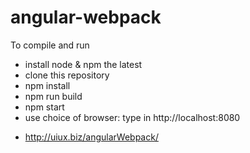 # angular-webpack
To compile and run
- install node & npm the latest
- clone this repository
- npm install
- npm run build
- npm start
- use choice of browser: type in http://localhost:8080
+ http://uiux.biz/angularWebpack/

